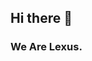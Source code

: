 ## Hi there 👋
### We Are Lexus.
<!--

**Here are some ideas to get you started:**

🙋‍♀️ A short introduction - We're making open source projects.
🌈 Contribution guidelines - We will add the members' projects with our discord server that will be opened soon
👩‍💻 Useful resources - I will share on [BLOG](https://lexusteam.mrhamzaless.xyz/blog)

-->
